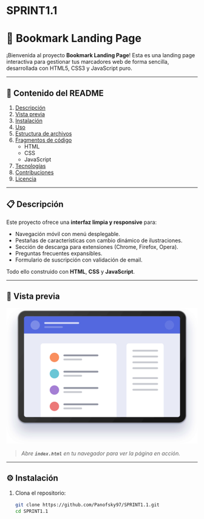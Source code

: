 # SPRINT1.1
# 📘 Bookmark Landing Page

¡Bienvenida al proyecto **Bookmark Landing Page**! Esta es una landing page interactiva para gestionar tus marcadores web de forma sencilla, desarrollada con HTML5, CSS3 y JavaScript puro.

---

## 📌 Contenido del README

1. [Descripción](#descripción)  
2. [Vista previa](#vista-previa)  
3. [Instalación](#instalación)  
4. [Uso](#uso)  
5. [Estructura de archivos](#estructura-de-archivos)  
6. [Fragmentos de código](#fragmentos-de-código)  
   - HTML  
   - CSS  
   - JavaScript  
7. [Tecnologías](#tecnologías)  
8. [Contribuciones](#contribuciones)  
9. [Licencia](#licencia)

---

## 📋 Descripción

Este proyecto ofrece una **interfaz limpia y responsive** para:

- Navegación móvil con menú desplegable.  
- Pestañas de características con cambio dinámico de ilustraciones.  
- Sección de descarga para extensiones (Chrome, Firefox, Opera).  
- Preguntas frecuentes expansibles.  
- Formulario de suscripción con validación de email.

Todo ello construido con **HTML**, **CSS** y **JavaScript**.

---

## 👀 Vista previa

![Ilustración Principal](img/illustration-hero.svg)

> _Abre **`index.html`** en tu navegador para ver la página en acción._

---

## ⚙️ Instalación

1. Clona el repositorio:  
   ```bash
   git clone https://github.com/Panofsky97/SPRINT1.1.git
   cd SPRINT1.1
